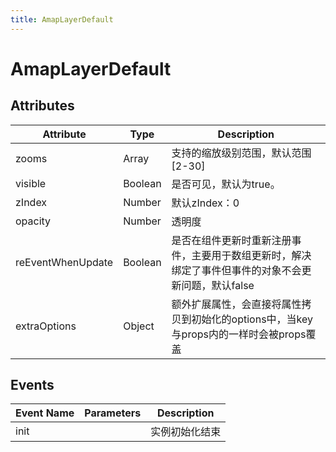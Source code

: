 ```yaml
---
title: AmapLayerDefault
---
```


# AmapLayerDefault

## Attributes

Attribute | Type | Description
---|---|---|
zooms | Array | 支持的缩放级别范围，默认范围 [2-30]
visible | Boolean | 是否可见，默认为true。
zIndex | Number | 默认zIndex：0
opacity | Number | 透明度
reEventWhenUpdate | Boolean | 是否在组件更新时重新注册事件，主要用于数组更新时，解决绑定了事件但事件的对象不会更新问题，默认false
extraOptions | Object | 额外扩展属性，会直接将属性拷贝到初始化的options中，当key与props内的一样时会被props覆盖

## Events

Event Name | Parameters | Description
---|---|---|
init |  | 实例初始化结束
